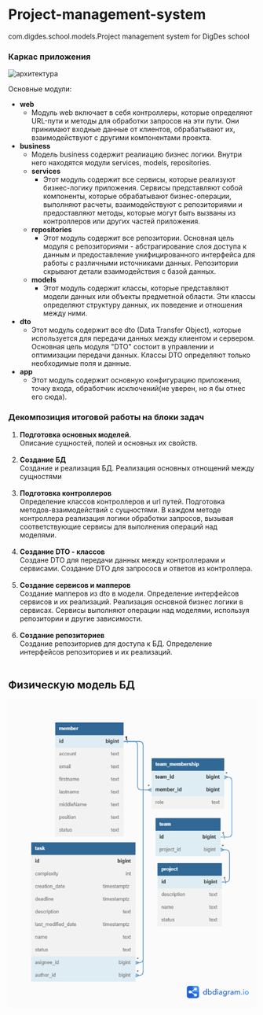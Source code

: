 # Project-management-system

com.digdes.school.models.Project management system for DigDes school

### **Каркас приложения**

![архитектура](https://github.com/PowerSV/DD-Project-management-system/assets/70894873/8ff52721-acbe-40f8-93c8-d2cccf3f061f)

Основные модули:

* **web**
    * Модуль web включает в себя контроллеры, которые определяют URL-пути
      и методы для обработки запросов на эти пути. Они принимают входные данные от клиентов,
      обрабатывают их, взаимодействуют с другими компонентами проекта.
* **business**
    * Модель business содержит реалиацию бизнес логики. Внутри него находятся модули services, models, repositories.
    * **services**
        * Этот модуль содержит все сервисы, которые реализуют бизнес-логику приложения. Сервисы представляют собой
          компоненты,
          которые обрабатывают бизнес-операции, выполняют расчеты, взаимодействуют с репозиториями
          и предоставляют методы, которые могут быть вызваны из контроллеров или других частей приложения.
    * **repositories**
        * Этот модуль содержит все репозитории. Основная цель модуля с репозиториями - абстрагирование
          слоя доступа к данным и предоставление унифицированного интерфейса для работы с различными
          источниками данных. Репозитории скрывают детали взаимодействия с базой данных.
    * **models**
        * Этот модуль содержит классы, которые представляют модели данных или объекты предметной области.
          Эти классы определяют структуру данных, их поведение и отношения между ними.
* **dto**
    * Этот модуль содержит все dto (Data Transfer Object), которые используется для передачи данных между клиентом и
      сервером.
      Основная цель модуля "DTO" состоит в управлении и оптимизации передачи данных. Классы DTO определяют только
      необходимые поля и данные.
* **app**
    * Этот модуль содержит основную конфигурацию приложения, точку входа, обработчик исключений(не уверен, но я бы отнес
      его сюда).

### Декомпозиция итоговой работы на блоки задач

1. **Подготовка основных моделей.**\
   Описание сущностей, полей и основных их свойств.
   <br/><br/>
2. **Создание БД**\
   Создание и реализация БД. Реализация основных отнощений между сущностями
   <br/><br/>
3. **Подготовка контроллеров**\
   Определение классов контроллеров и url путей. Подготовка методов-взаимодействий с сущностями.
   В каждом методе контроллера реализация логики обработки запросов, вызывая соответствующие сервисы для
   выполнения операций над моделями.
   <br/><br/>
4. **Создание DTO - классов**\
   Создане DTO для передачи данных между контроллерами и сервисами. Создание DTO для запрососв и ответов из контроллера.
   <br/><br/>
5. **Создание сервисов и мапперов**\
   Создание мапперов из dto в модели. Определение интерфейсов сервисов и их реализаций.
   Реализация основной бизнес логики в сервисах. Сервисы выполняют операции
   над моделями, используя репозитории и другие зависимости.
   <br/><br/>
6. **Создание репозиториев**\
   Создание репозиториев для доступа к БД. Определение интерфейсов репозиториев и их реализаций.
   <br/><br/>

## Физическую модель БД
![db_schema.png](docs%2Fdb_schema.png)

